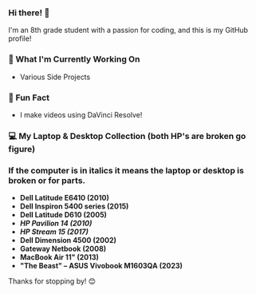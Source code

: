 ### Hi there! 👋  

I'm an 8th grade student with a passion for coding, and this is my GitHub profile!  

### 🚀 What I'm Currently Working On  
- Various Side Projects  

### 🎯 Fun Fact  
- I make videos using DaVinci Resolve!  

### 💻 My Laptop & Desktop Collection (both HP's are broken go figure) 
### If the computer is in italics it means the laptop or desktop is broken or for parts.
- **Dell Latitude E6410 (2010)**  
- **Dell Inspiron 5400 series (2015)**  
- **Dell Latitude D610 (2005)**  
- ***HP Pavilion 14 (2010)***  
- ***HP Stream 15 (2017)***  
- **Dell Dimension 4500 (2002)**  
- **Gateway Netbook (2008)**  
- **MacBook Air 11" (2013)**  
- **"The Beast" – ASUS Vivobook M1603QA (2023)**  

Thanks for stopping by! 😊  
